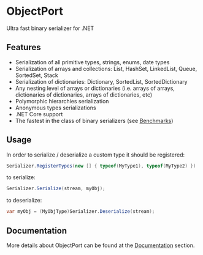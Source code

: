 # ObjectPort
Ultra fast binary serializer for .NET

## Features

* Serialization of all primitive types, strings, enums, date types
* Serialization of arrays and collections: List, HashSet, LinkedList, Queue, SortedSet, Stack
* Serialization of dictionaries: Dictionary, SortedList, SortedDictionary
* Any nesting level of arrays or dictionaries (i.e. arrays of arrays, dictionaries of dictionaries, arrays of dictionaries, etc)
* Polymorphic hierarchies serialization
* Anonymous types serializations
* .NET Core support
* The fastest in the class of binary serializers (see [Benchmarks](Benchmarks.md))

## Usage
In order to serialize / deserialize a custom type it should be registered:
```csharp
Serializer.RegisterTypes(new [] { typeof(MyType1), typeof(MyType2) })
```
to serialize:
```csharp
Serializer.Serialize(stream, myObj);
```

to deserialize:
```csharp
var myObj = (MyObjType)Serializer.Deserialize(stream);
```
## Documentation
More details about ObjectPort can be found at the [Documentation](Documentation.md) section.
